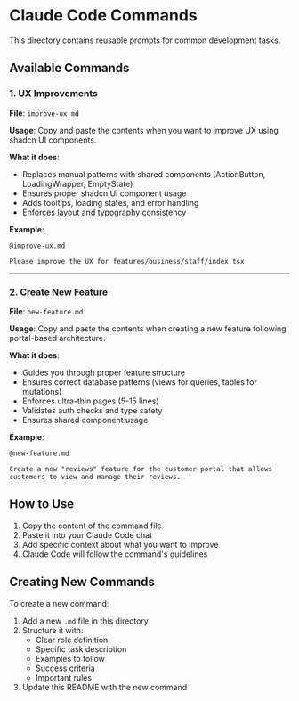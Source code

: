 # Claude Code Commands

This directory contains reusable prompts for common development tasks.

## Available Commands

### 1. UX Improvements
**File**: `improve-ux.md`

**Usage**: Copy and paste the contents when you want to improve UX using shadcn UI components.

**What it does**:
- Replaces manual patterns with shared components (ActionButton, LoadingWrapper, EmptyState)
- Ensures proper shadcn UI component usage
- Adds tooltips, loading states, and error handling
- Enforces layout and typography consistency

**Example**:
```
@improve-ux.md

Please improve the UX for features/business/staff/index.tsx
```

---

### 2. Create New Feature
**File**: `new-feature.md`

**Usage**: Copy and paste the contents when creating a new feature following portal-based architecture.

**What it does**:
- Guides you through proper feature structure
- Ensures correct database patterns (views for queries, tables for mutations)
- Enforces ultra-thin pages (5-15 lines)
- Validates auth checks and type safety
- Ensures shared component usage

**Example**:
```
@new-feature.md

Create a new "reviews" feature for the customer portal that allows customers to view and manage their reviews.
```

## How to Use

1. Copy the content of the command file
2. Paste it into your Claude Code chat
3. Add specific context about what you want to improve
4. Claude Code will follow the command's guidelines

## Creating New Commands

To create a new command:
1. Add a new `.md` file in this directory
2. Structure it with:
   - Clear role definition
   - Specific task description
   - Examples to follow
   - Success criteria
   - Important rules
3. Update this README with the new command
